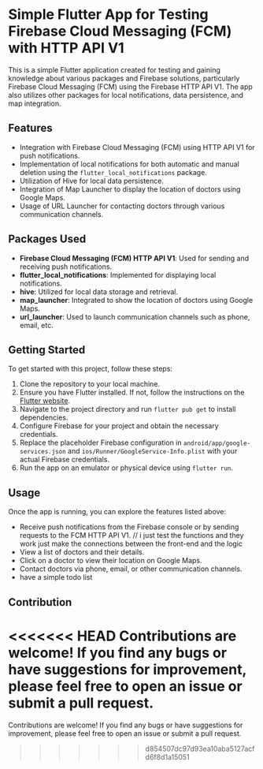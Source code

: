 # Simple Flutter App for Testing Firebase Cloud Messaging (FCM) with HTTP API V1

This is a simple Flutter application created for testing and gaining knowledge about various packages and Firebase solutions, particularly Firebase Cloud Messaging (FCM) using the Firebase HTTP API V1. The app also utilizes other packages for local notifications, data persistence, and map integration.

## Features

- Integration with Firebase Cloud Messaging (FCM) using HTTP API V1 for push notifications.
- Implementation of local notifications for both automatic and manual deletion using the `flutter_local_notifications` package.
- Utilization of Hive for local data persistence.
- Integration of Map Launcher to display the location of doctors using Google Maps.
- Usage of URL Launcher for contacting doctors through various communication channels.

## Packages Used

- **Firebase Cloud Messaging (FCM) HTTP API V1**: Used for sending and receiving push notifications.
- **flutter_local_notifications**: Implemented for displaying local notifications.
- **hive**: Utilized for local data storage and retrieval.
- **map_launcher**: Integrated to show the location of doctors using Google Maps.
- **url_launcher**: Used to launch communication channels such as phone, email, etc.

## Getting Started

To get started with this project, follow these steps:

1. Clone the repository to your local machine.
2. Ensure you have Flutter installed. If not, follow the instructions on the [Flutter website](https://flutter.dev/docs/get-started/install).
3. Navigate to the project directory and run `flutter pub get` to install dependencies.
4. Configure Firebase for your project and obtain the necessary credentials.
5. Replace the placeholder Firebase configuration in `android/app/google-services.json` and `ios/Runner/GoogleService-Info.plist` with your actual Firebase credentials.
6. Run the app on an emulator or physical device using `flutter run`.

## Usage

Once the app is running, you can explore the features listed above:

- Receive push notifications from the Firebase console or by sending requests to the FCM HTTP API V1. // i just test the functions and they work just make the connections between the front-end and the logic
- View a list of doctors and their details.
- Click on a doctor to view their location on Google Maps.
- Contact doctors via phone, email, or other communication channels.
- have a simple todo list 

## Contribution

<<<<<<< HEAD
Contributions are welcome! If you find any bugs or have suggestions for improvement, please feel free to open an issue or submit a pull request.
=======
Contributions are welcome! If you find any bugs or have suggestions for improvement, please feel free to open an issue or submit a pull request.
>>>>>>> d854507dc97d93ea10aba5127acfd6f8d1a15051

